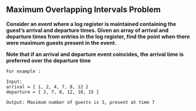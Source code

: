 ## Maximum Overlapping Intervals Problem ##

**Consider an event where a log register is maintained containing the guest’s arrival and departure times. Given an array of arrival and departure times from entries in the log 
register, find the point when there were maximum guests present in the event.**

**Note that if an arrival and departure event coincides, the arrival time is preferred over the departure time**

    For example :
    
    Input:
    arrival = { 1, 2, 4, 7, 8, 12 }
    departure = { 2, 7, 8, 12, 10, 15 }

    Output: Maximum number of guests is 3, present at time 7
